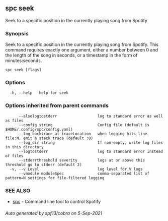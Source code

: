 ## spc seek

Seek to a specific position in the currently playing song from Spotify

### Synopsis

Seek to a specific position in the currently playing song from Spotify. This command requires
exactly one argument, either a number between 0 and the length of the song in seconds, or a timestamp in
the form of minutes:seconds.

```
spc seek [flags]
```

### Options

```
  -h, --help   help for seek
```

### Options inherited from parent commands

```
      --alsologtostderr                  log to standard error as well as files
      --config string                    Config file (default is $HOME/.config/spc/config.yaml)
      --log_backtrace_at traceLocation   when logging hits line file:N, emit a stack trace (default :0)
      --log_dir string                   If non-empty, write log files in this directory
      --logtostderr                      log to standard error instead of files
      --stderrthreshold severity         logs at or above this threshold go to stderr (default 2)
  -v, --v Level                          log level for V logs
      --vmodule moduleSpec               comma-separated list of pattern=N settings for file-filtered logging
```

### SEE ALSO

* [spc](spc.md)	 - Command line tool to control Spotify

###### Auto generated by spf13/cobra on 5-Sep-2021

